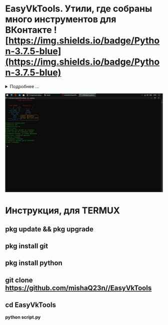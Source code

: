 # EasyVkTools. Утили, где собраны много инструментов для ВКонтакте ![https://img.shields.io/badge/Python-3.7.5-blue](https://img.shields.io/badge/Python-3.7.5-blue)
<details>
<summary>Подробнее ...</summary>
Список возможностей скрипта.
1)Накрутка комментарий
2)Накрутка SMS
3)Накрутка постов
4)Авто-Статус
5)Удаление все друзей на странице
6)Спам постов на страницах людей
7)Создание беседы, со всеми друзьями
8)Рассылка сообщений друзьям
9)Парсер стикеров
10)Следущая cтраница
11)Накрутка друзей [BETA VERSION]
12)Бан страницы 
</details>

![alt text](7MyzRrDYbv8.jpg "Cкрины cкрипта.")

# Инструкция, для TERMUX
**pkg update && pkg upgrade**
---
**pkg install git**
---
**pkg install python**
---
**git clone https://github.com/mishaQ23n//EasyVkTools**
---
**cd EasyVkTools**
---
**python script.py**
